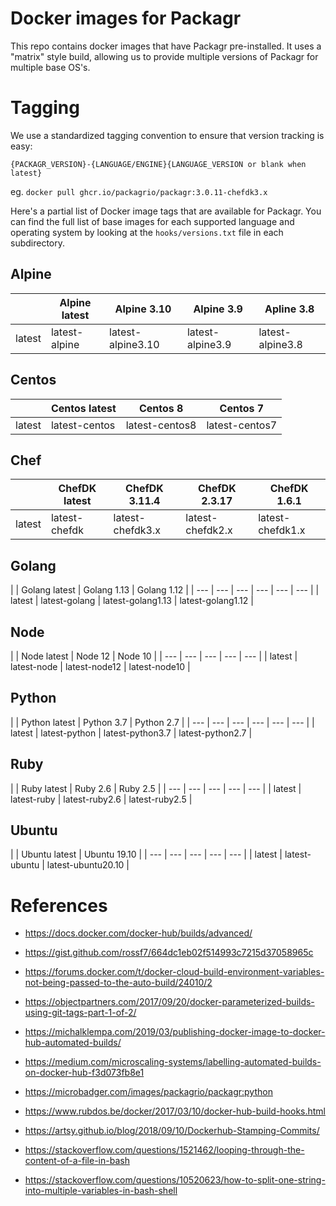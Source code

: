 # Docker images for Packagr

This repo contains docker images that have Packagr pre-installed.
It uses a "matrix" style build, allowing us to provide multiple versions of Packagr for multiple base OS's.


# Tagging

We use a standardized tagging convention to ensure that version tracking is easy:

`{PACKAGR_VERSION}-{LANGUAGE/ENGINE}{LANGUAGE_VERSION or blank when latest}`

eg. `docker pull ghcr.io/packagrio/packagr:3.0.11-chefdk3.x`


Here's a partial list of Docker image tags that are available for Packagr. You can find the full list of base images for each
supported language and operating system by looking at the `hooks/versions.txt` file in each subdirectory.


## Alpine

| | Alpine latest | Alpine 3.10 | Alpine 3.9 | Apline 3.8 |
| --- | --- | --- | --- | --- |
| latest | latest-alpine | latest-alpine3.10 | latest-alpine3.9 | latest-alpine3.8 |

## Centos

| | Centos latest | Centos 8 | Centos 7 |
| --- | --- | --- | --- |
| latest | latest-centos | latest-centos8 | latest-centos7 |

## Chef

| | ChefDK latest | ChefDK 3.11.4 | ChefDK 2.3.17 | ChefDK 1.6.1 |
| --- | --- | --- | --- | --- |
| latest | latest-chefdk | latest-chefdk3.x | latest-chefdk2.x | latest-chefdk1.x |

## Golang

| | Golang latest | Golang 1.13 | Golang 1.12 |
| --- | --- | --- | --- | --- | --- |
| latest | latest-golang | latest-golang1.13 | latest-golang1.12 |

## Node

| | Node latest | Node 12 | Node 10 |
| --- | --- | --- | --- | --- |
| latest | latest-node | latest-node12 | latest-node10 |

## Python

| | Python latest | Python 3.7 | Python 2.7 |
| --- | --- | --- | --- | --- | --- |
| latest | latest-python | latest-python3.7 | latest-python2.7 |

## Ruby

| | Ruby latest | Ruby 2.6 | Ruby 2.5 |
| --- | --- | --- | --- | --- |
| latest | latest-ruby | latest-ruby2.6 | latest-ruby2.5 |

## Ubuntu

| | Ubuntu latest | Ubuntu 19.10 |
| --- | --- | --- | --- | --- |
| latest | latest-ubuntu | latest-ubuntu20.10 |


# References
- https://docs.docker.com/docker-hub/builds/advanced/
- https://gist.github.com/rossf7/664dc1eb02f514993c7215d37058965c
- https://forums.docker.com/t/docker-cloud-build-environment-variables-not-being-passed-to-the-auto-build/24010/2
- https://objectpartners.com/2017/09/20/docker-parameterized-builds-using-git-tags-part-1-of-2/
- https://michalklempa.com/2019/03/publishing-docker-image-to-docker-hub-automated-builds/
- https://medium.com/microscaling-systems/labelling-automated-builds-on-docker-hub-f3d073fb8e1
- https://microbadger.com/images/packagrio/packagr:python
- https://www.rubdos.be/docker/2017/03/10/docker-hub-build-hooks.html
- https://artsy.github.io/blog/2018/09/10/Dockerhub-Stamping-Commits/


- https://stackoverflow.com/questions/1521462/looping-through-the-content-of-a-file-in-bash
- https://stackoverflow.com/questions/10520623/how-to-split-one-string-into-multiple-variables-in-bash-shell

